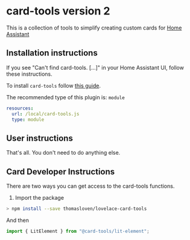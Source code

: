 card-tools version 2
====================

This is a collection of tools to simplify creating custom cards for [Home Assistant](https://home-assistant.io)

## Installation instructions

If you see "Can't find card-tools. [...]" in your Home Assistant UI, follow these instructions.

To install `card-tools` follow [this guide](https://github.com/thomasloven/hass-config/wiki/Lovelace-Plugins).

The recommended type of this plugin is: `module`

```yaml
resources:
  url: /local/card-tools.js
  type: module
```

## User instructions

That's all. You don't need to do anything else.

## Card Developer Instructions

There are two ways you can get access to the card-tools functions.

1. Import the package

  ```bash
  > npm install --save thomasloven/lovelace-card-tools
  ```

  And then

  ```javascript
  import { LitElement } from "@card-tools/lit-element";
  ```
